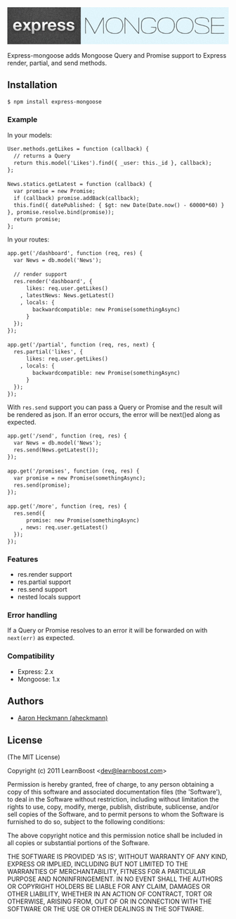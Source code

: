 
<img src="https://github.com/LearnBoost/express-mongoose/raw/master/express-mongoose.png"/>

 Express-mongoose adds Mongoose Query and Promise support to Express render, partial, and send methods.

## Installation

    $ npm install express-mongoose

### Example

  In your models:

    User.methods.getLikes = function (callback) {
      // returns a Query
      return this.model('Likes').find({ _user: this._id }, callback);
    };

    News.statics.getLatest = function (callback) {
      var promise = new Promise;
      if (callback) promise.addBack(callback);
      this.find({ datePublished: { $gt: new Date(Date.now() - 60000*60) } }, promise.resolve.bind(promise));
      return promise;
    };

  In your routes:

    app.get('/dashboard', function (req, res) {
      var News = db.model('News');

      // render support
      res.render('dashboard', {
          likes: req.user.getLikes()
        , latestNews: News.getLatest()
        , locals: {
            backwardcompatible: new Promise(somethingAsync)
          }
      });
    });

    app.get('/partial', function (req, res, next) {
      res.partial('likes', {
          likes: req.user.getLikes()
        , locals: {
            backwardcompatible: new Promise(somethingAsync)
          }
      });
    });

  With `res.send` support you can pass a Query or Promise and the result will be rendered as json.
  If an error occurs, the error will be next()ed along as expected.

    app.get('/send', function (req, res) {
      var News = db.model('News');
      res.send(News.getLatest());
    });

    app.get('/promises', function (req, res) {
      var promise = new Promise(somethingAsync);
      res.send(promise);
    });

    app.get('/more', function (req, res) {
      res.send({
          promise: new Promise(somethingAsync)
        , news: req.user.getLatest()
      });
    });

### Features

 - res.render support
 - res.partial support
 - res.send support
 - nested locals support

### Error handling

 If a Query or Promise resolves to an error it will be forwarded on with `next(err)` as expected.

### Compatibility

  - Express: 2.x
  - Mongoose: 1.x

## Authors

  - [Aaron Heckmann (aheckmann)](http://github.com/aheckmann)

## License

(The MIT License)

Copyright (c) 2011 LearnBoost &lt;dev@learnboost.com&gt;

Permission is hereby granted, free of charge, to any person obtaining
a copy of this software and associated documentation files (the
'Software'), to deal in the Software without restriction, including
without limitation the rights to use, copy, modify, merge, publish,
distribute, sublicense, and/or sell copies of the Software, and to
permit persons to whom the Software is furnished to do so, subject to
the following conditions:

The above copyright notice and this permission notice shall be
included in all copies or substantial portions of the Software.

THE SOFTWARE IS PROVIDED 'AS IS', WITHOUT WARRANTY OF ANY KIND,
EXPRESS OR IMPLIED, INCLUDING BUT NOT LIMITED TO THE WARRANTIES OF
MERCHANTABILITY, FITNESS FOR A PARTICULAR PURPOSE AND NONINFRINGEMENT.
IN NO EVENT SHALL THE AUTHORS OR COPYRIGHT HOLDERS BE LIABLE FOR ANY
CLAIM, DAMAGES OR OTHER LIABILITY, WHETHER IN AN ACTION OF CONTRACT,
TORT OR OTHERWISE, ARISING FROM, OUT OF OR IN CONNECTION WITH THE
SOFTWARE OR THE USE OR OTHER DEALINGS IN THE SOFTWARE.
